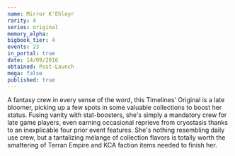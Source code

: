 ```yaml
---
name: Mirror K'Ehleyr
rarity: 4
series: original
memory_alpha:
bigbook_tier: 4
events: 23
in_portal: true
date: 14/09/2016
obtained: Post-Launch
mega: false
published: true
---
```


A fantasy crew in every sense of the word, this Timelines' Original is a late bloomer, picking up a few spots in some valuable collections to boost her status. Fusing vanity with stat-boosters, she's simply a mandatory crew for late game players, even earning occasional reprieve from cryostasis thanks to an inexplicable four prior event features. She's nothing resembling daily use crew, but a tantalizing mélange of collection flavors is totally worth the smattering of Terran Empire and KCA faction items needed to finish her.
